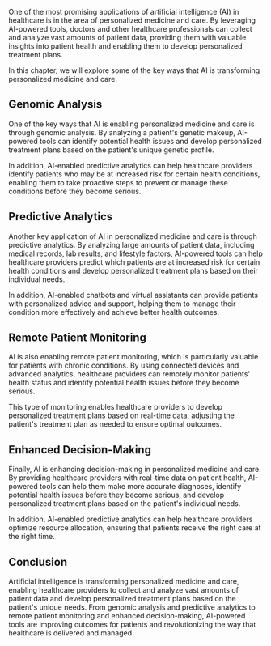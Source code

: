 
One of the most promising applications of artificial intelligence (AI) in healthcare is in the area of personalized medicine and care. By leveraging AI-powered tools, doctors and other healthcare professionals can collect and analyze vast amounts of patient data, providing them with valuable insights into patient health and enabling them to develop personalized treatment plans.

In this chapter, we will explore some of the key ways that AI is transforming personalized medicine and care.

Genomic Analysis
----------------

One of the key ways that AI is enabling personalized medicine and care is through genomic analysis. By analyzing a patient's genetic makeup, AI-powered tools can identify potential health issues and develop personalized treatment plans based on the patient's unique genetic profile.

In addition, AI-enabled predictive analytics can help healthcare providers identify patients who may be at increased risk for certain health conditions, enabling them to take proactive steps to prevent or manage these conditions before they become serious.

Predictive Analytics
--------------------

Another key application of AI in personalized medicine and care is through predictive analytics. By analyzing large amounts of patient data, including medical records, lab results, and lifestyle factors, AI-powered tools can help healthcare providers predict which patients are at increased risk for certain health conditions and develop personalized treatment plans based on their individual needs.

In addition, AI-enabled chatbots and virtual assistants can provide patients with personalized advice and support, helping them to manage their condition more effectively and achieve better health outcomes.

Remote Patient Monitoring
-------------------------

AI is also enabling remote patient monitoring, which is particularly valuable for patients with chronic conditions. By using connected devices and advanced analytics, healthcare providers can remotely monitor patients' health status and identify potential health issues before they become serious.

This type of monitoring enables healthcare providers to develop personalized treatment plans based on real-time data, adjusting the patient's treatment plan as needed to ensure optimal outcomes.

Enhanced Decision-Making
------------------------

Finally, AI is enhancing decision-making in personalized medicine and care. By providing healthcare providers with real-time data on patient health, AI-powered tools can help them make more accurate diagnoses, identify potential health issues before they become serious, and develop personalized treatment plans based on the patient's individual needs.

In addition, AI-enabled predictive analytics can help healthcare providers optimize resource allocation, ensuring that patients receive the right care at the right time.

Conclusion
----------

Artificial intelligence is transforming personalized medicine and care, enabling healthcare providers to collect and analyze vast amounts of patient data and develop personalized treatment plans based on the patient's unique needs. From genomic analysis and predictive analytics to remote patient monitoring and enhanced decision-making, AI-powered tools are improving outcomes for patients and revolutionizing the way that healthcare is delivered and managed.
